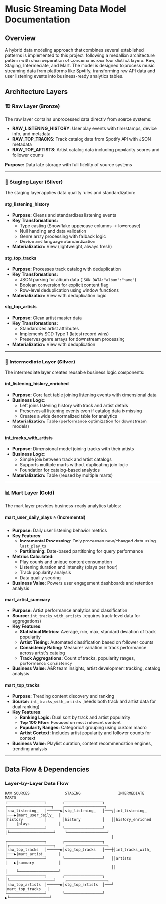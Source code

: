 # Music Streaming Data Model Documentation

## Overview
A hybrid data modeling approach that combines several established patterns is implemented to this project: following a medallion architecture pattern with clear separation of concerns across four distinct layers: Raw, Staging, Intermediate, and Mart. The model is designed to process music streaming data from platforms like Spotify, transforming raw API data and user listening events into business-ready analytics tables.

## Architecture Layers

### 🏗️ Raw Layer (Bronze)
The raw layer contains unprocessed data directly from source systems:

- **RAW_LISTENING_HISTORY**: User play events with timestamps, device info, and metadata  
- **RAW_TOP_TRACKS**: Track catalog data from Spotify API with JSON metadata  
- **RAW_TOP_ARTISTS**: Artist catalog data including popularity scores and follower counts  

**Purpose:** Data lake storage with full fidelity of source systems

---

### 🧹 Staging Layer (Silver)
The staging layer applies data quality rules and standardization:

#### stg_listening_history
- **Purpose:** Cleans and standardizes listening events  
- **Key Transformations:**
  - Type casting (Snowflake uppercase columns → lowercase)  
  - Null handling and data validation  
  - Genre array processing with fallback logic  
  - Device and language standardization  
- **Materialization:** View (lightweight, always fresh)

#### stg_top_tracks
- **Purpose:** Processes track catalog with deduplication  
- **Key Transformations:**
  - JSON parsing for album data (`JSON_DATA:"album":"name"`)  
  - Boolean conversion for explicit content flag  
  - Row-level deduplication using window functions  
- **Materialization:** View with deduplication logic

#### stg_top_artists
- **Purpose:** Clean artist master data  
- **Key Transformations:**
  - Standardizes artist attributes  
  - Implements SCD Type 1 (latest record wins)  
  - Preserves genre arrays for downstream processing  
- **Materialization:** View with deduplication

---

### 🔗 Intermediate Layer (Silver)
The intermediate layer creates reusable business logic components:

#### int_listening_history_enriched
- **Purpose:** Core fact table joining listening events with dimensional data  
- **Business Logic:**
  - Left joins listening history with track and artist details  
  - Preserves all listening events even if catalog data is missing  
  - Creates a wide denormalized table for analytics  
- **Materialization:** Table (performance optimization for downstream models)

#### int_tracks_with_artists
- **Purpose:** Dimensional model joining tracks with their artists  
- **Business Logic:**
  - Simple join between track and artist catalogs  
  - Supports multiple marts without duplicating join logic  
  - Foundation for catalog-based analytics  
- **Materialization:** Table (reused by multiple marts)

---

### 📊 Mart Layer (Gold)
The mart layer provides business-ready analytics tables:

#### mart_user_daily_plays ⭐ (Incremental)
- **Purpose:** Daily user listening behavior metrics  
- **Key Features:**
  - **Incremental Processing:** Only processes new/changed data using `last_play_ts`  
  - **Partitioning:** Date-based partitioning for query performance  
- **Metrics Calculated:**
  - Play counts and unique content consumption  
  - Listening duration and intensity (plays per hour)  
  - Track popularity analysis  
  - Data quality scoring  
- **Business Value:** Powers user engagement dashboards and retention analysis

#### mart_artist_summary
- **Purpose:** Artist performance analytics and classification  
- **Source:** `int_tracks_with_artists` (requires track-level data for aggregations)  
- **Key Features:**
  - **Statistical Metrics:** Average, min, max, standard deviation of track popularity  
  - **Artist Tiering:** Automated classification based on follower counts  
  - **Consistency Rating:** Measures variation in track performance across artist's catalog  
  - **Track Aggregations:** Count of tracks, popularity ranges, performance consistency  
- **Business Value:** A&R team insights, artist development tracking, catalog analysis

#### mart_top_tracks
- **Purpose:** Trending content discovery and ranking  
- **Source:** `int_tracks_with_artists` (needs both track and artist data for dual ranking)  
- **Key Features:**
  - **Ranking Logic:** Dual sort by track and artist popularity  
  - **Top 100 Filter:** Focused on most relevant content  
  - **Popularity Ranges:** Categorical grouping using custom macro  
  - **Artist Context:** Includes artist popularity and follower counts for context  
- **Business Value:** Playlist curation, content recommendation engines, trending analysis

---

## Data Flow & Dependencies

### Layer-by-Layer Data Flow
```plaintext
RAW SOURCES                STAGING                 INTERMEDIATE               MARTS
┌─────────────────┐       ┌─────────────────┐    ┌────────────────────┐    ┌──────────────────┐
│raw_listening_   │──────▶│stg_listening_   │───┐│int_listening_      │───▶│mart_user_daily_  │
│history          │       │history          │   ││history_enriched    │    │plays             │
└─────────────────┘       └─────────────────┘   │└────────────────────┘    └──────────────────┘
                                                │
┌─────────────────┐       ┌─────────────────┐   │┌────────────────────┐    ┌──────────────────┐
│raw_top_tracks   │──────▶│stg_top_tracks   │───┼│int_tracks_with_    │───▶│mart_artist_      │
└─────────────────┘       └─────────────────┘   ││artists             │   ▶│summary           │
                                                ││                    │    └──────────────────┘
┌─────────────────┐       ┌─────────────────┐   │└────────────────────┘    ┌──────────────────┐
│raw_top_artists  │──────▶│stg_top_artists  │───┘                         │mart_top_tracks   │
└─────────────────┘       └─────────────────┘                            ▶└──────────────────┘
